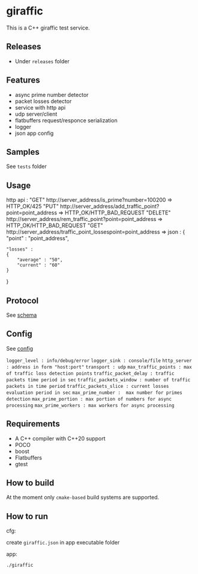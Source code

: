 giraffic
=====================

This is a C++ giraffic test service.

## Releases
* Under `releases` folder

## Features
* async prime number detector
* packet losses detector
* service with http api
* udp server/client
* flatbuffers request/responce serialization 
* logger
* json app config

## Samples 
See `tests` folder

## Usage
http api :
"GET"    http://server_address/is_prime?number=100200 => HTTP_OK/425
"PUT"    http://server_address/add_traffic_point?point=point_address => HTTP_OK/HTTP_BAD_REQUEST
"DELETE" http://server_address/rem_traffic_point?point=point_address => HTTP_OK/HTTP_BAD_REQUEST
"GET"    http://server_address/traffic_point_lossespoint=point_address =>
json :
{
	"point" : "point_address",
	
	"losses" :
	{
		"average" : "50",
		"current" : "60"
	}
}
		
## Protocol
See [schema](src/messages/schema/giraffic.fbs)

## Config
See [config](config/giraffic.json)

`logger_level : info/debug/error`
`logger_sink : console/file`
`http_server : address in form "host:port"`
`transport : udp`
`max_traffic_points : max of traffic loss detection points`
`traffic_packet_delay : traffic packets time period in sec`
`traffic_packets_window : number of traffic packets in time period`
`traffic_packets_slice : current losses evaluation period in sec`
`max_prime_number :  max number for primes detection`
`max_prime_portion : max portion of numbers for async processing`
`max_prime_workers : max workers for async processing`

## Requirements
* A C++ compiler with C++20 support
* POCO
* boost
* Flatbuffers
* gtest

## How to build

At the moment only `cmake-based` build systems are supported.


## How to run
cfg:

create `giraffic.json` in app executable folder

app:

`./giraffic`
